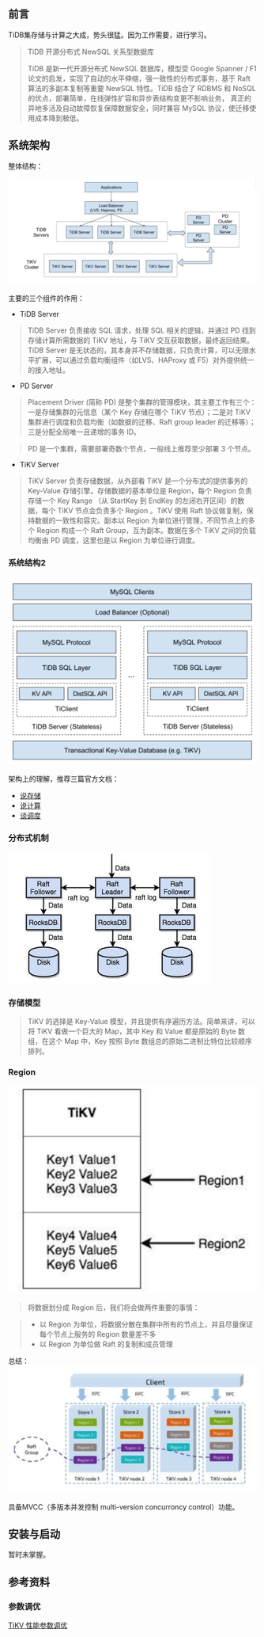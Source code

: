 
## 前言
TiDB集存储与计算之大成，势头很猛。因为工作需要，进行学习。

>
>TiDB 开源分布式 NewSQL 关系型数据库
>
>TiDB 是新一代开源分布式 NewSQL 数据库，模型受 Google Spanner / F1 论文的启发，实现了自动的水平伸缩，强一致性的分布式事务，基于 Raft 算法的多副本复制等重要 NewSQL 特性。TiDB 结合了 RDBMS 和 NoSQL 的优点，部署简单，在线弹性扩容和异步表结构变更不影响业务， 真正的异地多活及自动故障恢复保障数据安全，同时兼容 MySQL 协议，使迁移使用成本降到极低。



## 系统架构

整体结构：

![](static/tidb/tidb_sys.png)

主要的三个组件的作用：

- TiDB Server

>TiDB Server 负责接收 SQL 请求，处理 SQL 相关的逻辑，并通过 PD 找到存储计算所需数据的 TiKV 地址，与 TiKV 交互获取数据，最终返回结果。 TiDB Server 是无状态的，其本身并不存储数据，只负责计算，可以无限水平扩展，可以通过负载均衡组件（如LVS、HAProxy 或 F5）对外提供统一的接入地址。

- PD Server

>Placement Driver (简称 PD) 是整个集群的管理模块，其主要工作有三个： 一是存储集群的元信息（某个 Key 存储在哪个 TiKV 节点）；二是对 TiKV 集群进行调度和负载均衡（如数据的迁移、Raft group leader 的迁移等）；三是分配全局唯一且递增的事务 ID。

> PD 是一个集群，需要部署奇数个节点，一般线上推荐至少部署 3 个节点。

- TiKV Server

>TiKV Server 负责存储数据，从外部看 TiKV 是一个分布式的提供事务的 Key-Value 存储引擎。存储数据的基本单位是 Region，每个 Region 负责存储一个 Key Range （从 StartKey 到 EndKey 的左闭右开区间）的数据，每个 TiKV 节点会负责多个 Region 。TiKV 使用 Raft 协议做复制，保持数据的一致性和容灾。副本以 Region 为单位进行管理，不同节点上的多个 Region 构成一个 Raft Group，互为副本。数据在多个 TiKV 之间的负载均衡由 PD 调度，这里也是以 Region 为单位进行调度。


### 系统结构2


![](static/tidb/tidb.png)

架构上的理解，推荐三篇官方文档：

- [说存储](https://pingcap.com/blog-cn/tidb-internal-1/)
- [说计算](https://pingcap.com/blog-cn/tidb-internal-2/)
- [谈调度](https://pingcap.com/blog-cn/tidb-internal-3/)

### 分布式机制

![](static/tidb/tidb_分布式.jpg)

### 存储模型

>
>TiKV
 的选择是 Key-Value 模型，并且提供有序遍历方法。简单来讲，可以将 TiKV 看做一个巨大的 Map，其中 Key 和 Value 
都是原始的 Byte 数组，在这个 Map 中，Key 按照 Byte 数组总的原始二进制比特位比较顺序排列。

### Region

![](static/tidb/tidb_region.png)

>
>将数据划分成 Region 后，我们将会做两件重要的事情：

> - 以 Region 为单位，将数据分散在集群中所有的节点上，并且尽量保证每个节点上服务的 Region 数量差不多
> - 以 Region 为单位做 Raft 的复制和成员管理


总结：
![](static/tidb/tidb_region2.png)

具备MVCC（多版本并发控制  multi-version concurroncy control）功能。

## 安装与启动
暂时未掌握。




## 参考资料

### 参数调优

[TiKV 性能参数调优](https://github.com/pingcap/docs-cn/blob/master/op-guide/tune-tikv.md)

